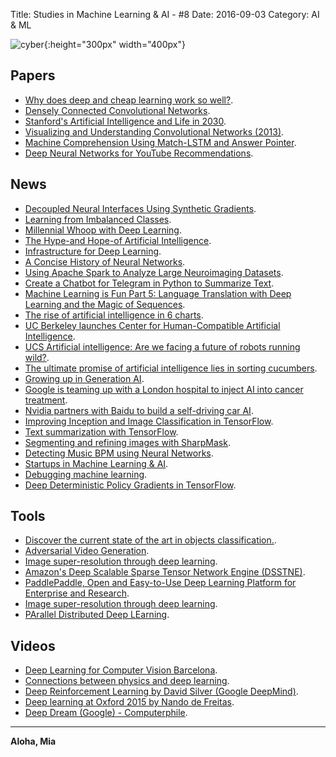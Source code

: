 Title: Studies in Machine Learning & AI - #8
Date: 2016-09-03
Category: AI & ML


![cyber](./cyberpunk/8.jpg){:height="300px" width="400px"}


## Papers

* [Why does deep and cheap learning work so well?](http://arxiv.org/abs/1608.08225).
* [Densely Connected Convolutional Networks](http://arxiv.org/abs/1608.06993).
* [Stanford's Artificial Intelligence and Life in 2030](https://ai100.stanford.edu/sites/default/files/ai_100_report_0901fnlc_single.pdf).
* [Visualizing and Understanding Convolutional Networks (2013)](https://arxiv.org/abs/1311.2901).
* [Machine Comprehension Using Match-LSTM and Answer Pointer](https://arxiv.org/abs/1608.07905v1).
* [Deep Neural Networks for YouTube Recommendations](http://static.googleusercontent.com/media/research.google.com/en//pubs/archive/45530.pdf).


## News

* [Decoupled Neural Interfaces Using Synthetic Gradients](https://deepmind.com/blog#decoupled-neural-interfaces-using-synthetic-gradients).
* [Learning from Imbalanced Classes](http://www.svds.com/learning-imbalanced-classes).
* [Millennial Whoop with Deep Learning](https://highnoongmt.wordpress.com/2016/08/28/millennial-whoop-with-derp-learning/).
* [The Hype-and Hope-of Artificial Intelligence](http://www.newyorker.com/business/currency/the-hype-and-hope-of-artificial-intelligence).
* [Infrastructure for Deep Learning](https://openai.com/blog/infrastructure-for-deep-learning/).
* [A Concise History of Neural Networks](https://medium.com/@Jaconda/a-concise-history-of-neural-networks-2070655d3fec#.tztqbuo0t).
* [Using Apache Spark to Analyze Large Neuroimaging Datasets](https://blog.dominodatalab.com/pca-on-very-large-neuroimaging-datasets-using-pyspark/).
* [Create a Chatbot for Telegram in Python to Summarize Text](http://blog.algorithmia.com/create-a-chatbot-telegram-python-summarize-text).
* [Machine Learning is Fun Part 5: Language Translation with Deep Learning and the Magic of Sequences](https://medium.com/@ageitgey/machine-learning-is-fun-part-5-language-translation-with-deep-learning-and-the-magic-of-sequences-2ace0acca0aa#.orlfpa6p5).
* [The rise of artificial intelligence in 6 charts](http://raconteur.net/business/the-rise-of-artificial-intelligence-in-6-charts).
* [UC Berkeley launches Center for Human-Compatible Artificial Intelligence](https://news.berkeley.edu/2016/08/29/center-for-human-compatible-artificial-intelligence/).
* [UCS Artificial intelligence: Are we facing a future of robots running wild?](http://news.usc.edu/106565/artificial-intelligence-for-a-better-tomorrow/).
* [The ultimate promise of artificial intelligence lies in sorting cucumbers](http://qz.com/771921/the-ultimate-promise-of-artificial-intelligence-lies-in-sorting-cucumbers/).
* [Growing up in Generation AI](https://techcrunch.com/2016/09/03/growing-up-in-generation-ai/).
* [Google is teaming up with a London hospital to inject AI into cancer treatment](http://qz.com/769974/google-deepmind-cancer-artificial-intelligence-deep-learning-university-college-london-hospital/).
* [Nvidia partners with Baidu to build a self-driving car AI](http://www.theverge.com/2016/9/1/12748554/nvidia-baidu-autonomous-car-platform-partnership).
* [Improving Inception and Image Classification in TensorFlow](https://research.googleblog.com/2016/08/improving-inception-and-image.html?utm_campaign=Revue%20newsletter&utm_medium=Newsletter&utm_source=revue).
* [Text summarization with TensorFlow](https://research.googleblog.com/2016/08/text-summarization-with-tensorflow.html?utm_campaign=Revue%20newsletter).
* [Segmenting and refining images with SharpMask](https://code.facebook.com/posts/561187904071636?utm_campaign=Artificial%2BIntelligence%2BWeekly&utm_medium=email&utm_source=Artificial_Intelligence_Weekly_46&_fb_noscript=1).
* [Detecting Music BPM using Neural Networks](https://nlml.github.io/neural-networks/detecting-bpm-neural-networks/).
* [Startups in Machine Learning & AI](http://blog.eladgil.com/2016/08/startups-in-machine-learning-ai.html).
* [Debugging machine learning](http://nlpers.blogspot.com/2016/08/debugging-machine-learning.html).
* [Deep Deterministic Policy Gradients in TensorFlow](http://pemami4911.github.io/blog_posts/2016/08/21/ddpg-rl.html?).


## Tools

* [Discover the current state of the art in objects classification.](http://rodrigob.github.io/are_we_there_yet/build/classification_datasets_results.html).
* [Adversarial Video Generation](https://github.com/dyelax/Adversarial_Video_Generation).
* [Image super-resolution through deep learning](https://github.com/david-gpu/srez).
* [Amazon's Deep Scalable Sparse Tensor Network Engine (DSSTNE)](https://github.com/amznlabs/amazon-dsstne).
* [PaddlePaddle, Open and Easy-to-Use Deep Learning Platform for Enterprise and Research](http://www.paddlepaddle.org/?utm_campaign=Revue%20newsletter&utm_medium=Newsletter).
* [Image super-resolution through deep learning](https://github.com/david-gpu/srez?utm_campaign=Revue%20newsletter&utm_medium=Newsletter&utm_source=revue).
* [PArallel Distributed Deep LEarning](https://github.com/baidu/Paddle).

## Videos

* [Deep Learning for Computer Vision Barcelona](http://imatge-upc.github.io/telecombcn-2016-dlcv/).
* [Connections between physics and deep learning](https://www.youtube.com/watch?v=5MdSE-N0bxs).
* [Deep Reinforcement Learning by David Silver (Google DeepMind)](http://techtalks.tv/talks/deep-reinforcement-learning/62360/).
* [Deep learning at Oxford 2015 by Nando de Freitas](https://www.youtube.com/playlist?list=PLE6Wd9FR--EfW8dtjAuPoTuPcqmOV53Fu).
* [Deep Dream (Google) - Computerphile](https://www.youtube.com/watch?v=BsSmBPmPeYQ).


----

**Aloha, Mia**